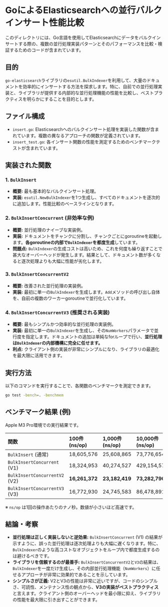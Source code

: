 # GoによるElasticsearchへの並行バルクインサート性能比較

このディレクトリには、Go言語を使用してElasticsearchにデータをバルクインサートする際の、複数の並行処理実装パターンとそのパフォーマンスを比較・検証するためのコードが含まれています。

## 目的

`go-elasticsearch`ライブラリの`esutil.BulkIndexer`を利用して、大量のドキュメントを効率的にインサートする方法を探求します。特に、自前での並行処理実装と、ライブラリが提供する内部的な並行処理機能の性能を比較し、ベストプラクティスを明らかにすることを目的とします。

## ファイル構成

-   `insert.go`: Elasticsearchへのバルクインサート処理を実装した関数が含まれています。複数の異なるアプローチの関数が定義されています。
-   `insert_test.go`: 各インサート関数の性能を測定するためのベンチマークテストが含まれています。

## 実装された関数

### 1. `BulkInsert`

-   **概要:** 最も基本的なバルクインサート処理。
-   **実装:** `esutil.NewBulkIndexer`を1つ生成し、すべてのドキュメントを逐次的に追加します。性能比較のベースラインとなります。

### 2. `BulkInsertConcurrent` (非効率な例)

-   **概要:** 並行処理のナイーブな実装例。
-   **実装:** ドキュメントをチャンクに分割し、チャンクごとにgoroutineを起動します。**各goroutineの内部で`BulkIndexer`を都度生成**しています。
-   **問題点:** `BulkIndexer`の生成コストは高いため、これを何度も繰り返すことで甚大なオーバーヘッドが発生します。結果として、ドキュメント数が多くなると逐次処理よりも大幅に性能が劣化します。

### 3. `BulkInsertConcurrentV2`

-   **概要:** 改善された並行処理の実装例。
-   **実装:** 最初に単一の`BulkIndexer`を生成します。`Add`メソッドの呼び出し自体を、自前の複数のワーカーgoroutineで並行化しています。

### 4. `BulkInsertConcurrentV3` (推奨される実装)

-   **概要:** 最もシンプルかつ効率的な並行処理の実装例。
-   **実装:** 最初に単一の`BulkIndexer`を生成し、その`NumWorkers`パラメータで並行度を指定します。ドキュメントの追加は単純なforループで行い、**並行処理は`BulkIndexer`の内部機構に完全に任せます。**
-   **利点:** クライアント側の実装が非常にシンプルになり、ライブラリの最適化を最大限に活用できます。

## 実行方法

以下のコマンドを実行することで、各関数のベンチマークを測定できます。

```bash
go test -bench=. -benchmem
```

## ベンチマーク結果 (例)

Apple M3 Pro環境での実行結果です。

| 関数 | 100件 (ns/op) | 1,000件 (ns/op) | 10,000件 (ns/op) |
| :--- | :--- | :--- | :--- |
| `BulkInsert` (通常) | 18,605,576 | 25,608,865 | 73,776,654 |
| `BulkInsertConcurrent` (V1) | 18,324,953 | 40,274,527 | 429,154,572 |
| `BulkInsertConcurrentV2` (V2) | **16,261,372** | **23,182,419** | **73,282,796** |
| `BulkInsertConcurrentV3` (V3) | 16,772,930 | 24,745,583 | 86,478,891 |

※ `ns/op` は1回の操作あたりのナノ秒。数値が小さいほど高速です。

## 結論・考察

-   **並行処理は正しく実装しないと逆効果:** `BulkInsertConcurrent` (V1) の結果が示すように、誤った並行処理は逐次処理よりも大幅に遅くなります。特に、`BulkIndexer`のような高コストなオブジェクトをループ内で都度生成するのは避けるべきです。
-   **ライブラリを信頼するのが最善手:** `BulkInsertConcurrentV2`と`V3`の結果は、`BulkIndexer`を一度だけ生成し、その内部並行処理機能（`NumWorkers`）に任せるアプローチが非常に効果的であることを示しています。
-   **シンプルさが正義:** V2とV3の性能は非常に近いですが、コードのシンプルさ、可読性、メンテナンス性の観点から、**V3の実装がベストプラクティス**と言えます。クライアント側のオーバーヘッドを最小限に抑え、ライブラリの性能を最大限に引き出すことができます。
